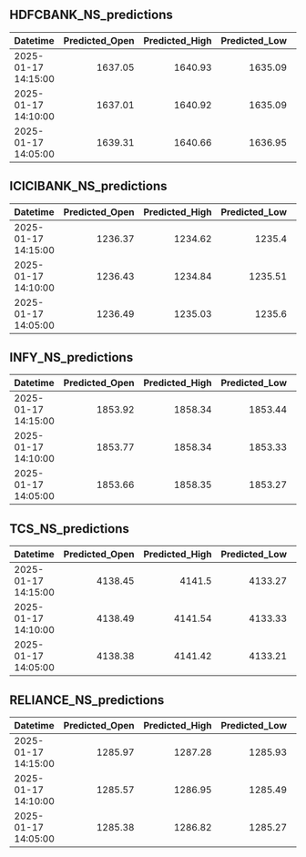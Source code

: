 ## HDFCBANK_NS_predictions
| Datetime            |   Predicted_Open |   Predicted_High |   Predicted_Low |   Predicted_Close |   Predicted_Volume |
|:--------------------|-----------------:|-----------------:|----------------:|------------------:|-------------------:|
| 2025-01-17 14:15:00 |          1637.05 |          1640.93 |         1635.09 |           1639.28 |            73416.7 |
| 2025-01-17 14:10:00 |          1637.01 |          1640.92 |         1635.09 |           1639.27 |            73113   |
| 2025-01-17 14:05:00 |          1639.31 |          1640.66 |         1636.95 |           1640.32 |            85349.9 |

## ICICIBANK_NS_predictions
| Datetime            |   Predicted_Open |   Predicted_High |   Predicted_Low |   Predicted_Close |   Predicted_Volume |
|:--------------------|-----------------:|-----------------:|----------------:|------------------:|-------------------:|
| 2025-01-17 14:15:00 |          1236.37 |          1234.62 |         1235.4  |           1238.7  |            71191.6 |
| 2025-01-17 14:10:00 |          1236.43 |          1234.84 |         1235.51 |           1238.79 |            71443.6 |
| 2025-01-17 14:05:00 |          1236.49 |          1235.03 |         1235.6  |           1238.87 |            71633.1 |

## INFY_NS_predictions
| Datetime            |   Predicted_Open |   Predicted_High |   Predicted_Low |   Predicted_Close |   Predicted_Volume |
|:--------------------|-----------------:|-----------------:|----------------:|------------------:|-------------------:|
| 2025-01-17 14:15:00 |          1853.92 |          1858.34 |         1853.44 |           1852.95 |            33901.8 |
| 2025-01-17 14:10:00 |          1853.77 |          1858.34 |         1853.33 |           1852.77 |            34233.7 |
| 2025-01-17 14:05:00 |          1853.66 |          1858.35 |         1853.27 |           1852.67 |            34520.6 |

## TCS_NS_predictions
| Datetime            |   Predicted_Open |   Predicted_High |   Predicted_Low |   Predicted_Close |   Predicted_Volume |
|:--------------------|-----------------:|-----------------:|----------------:|------------------:|-------------------:|
| 2025-01-17 14:15:00 |          4138.45 |          4141.5  |         4133.27 |           4138.17 |            22868.5 |
| 2025-01-17 14:10:00 |          4138.49 |          4141.54 |         4133.33 |           4138.2  |            22833.2 |
| 2025-01-17 14:05:00 |          4138.38 |          4141.42 |         4133.21 |           4138.1  |            22789.9 |

## RELIANCE_NS_predictions
| Datetime            |   Predicted_Open |   Predicted_High |   Predicted_Low |   Predicted_Close |   Predicted_Volume |
|:--------------------|-----------------:|-----------------:|----------------:|------------------:|-------------------:|
| 2025-01-17 14:15:00 |          1285.97 |          1287.28 |         1285.93 |           1287.15 |             143348 |
| 2025-01-17 14:10:00 |          1285.57 |          1286.95 |         1285.49 |           1286.78 |             139757 |
| 2025-01-17 14:05:00 |          1285.38 |          1286.82 |         1285.27 |           1286.56 |             138124 |

